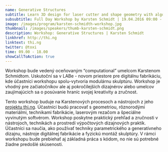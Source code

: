 ```yaml
---
name: Generative Structures
subtitle: Learn 3D design for laser cutter and shape geometry with algorithms
subsubtitle: Full Day Workshop by Karsten Schmidt | 19.04.2016 09:00 - 18:00
image: /images/program/karsten-schmidth-workshop.jpg
thumbnail: /images/speakers/thumb-karsten-schmidt.png
description: Workshop: Generative Structures | Karsten Schmidt
linkhref: http://thi.ng
linktext: thi.ng
twitter: @toxi
time: 09.00 - 18.00
showCallToAction: true
---
```


Workshop bude vedený oceňovaným “computational” umelcom Karstenom Schmidtom. Uskutoční sa v LABe - novom priestore pre digitálnu fabrikáciu, kde účastníci workshopu spolu-vytvoria modulárnu skulptúru. Workshop je vhodný pre začiatočníkov ale aj pokročilejších dizajnérov alebo umelcov zaujímajúcich sa o posúvanie hraníc svojej kreativity a zručnost. 

Tento workshop buduje na Karstenových procesoch a nástrojoch z jeho <a href="http://thi.ng/" target="_blank">projektu thi.ng</a>. Účastníci budú pracovať s geometriou, rôznorodými materiálmi, technikami fabrikácie, laserovým rezačom a špeciálne vyvinutým softvérom. Workshop poskytne praktický prehľad a zručnosti v nástrojoch, technikách a prostredí výpočtových dizajnových praktík. Účastníci sa naučia, ako používať techniky parametrického a generatívneho dizajnu, nástroje digitálnej fabrikácie a fyzickú montáž skulptúry. V rámci workshopu bude prebiehať aj základná práca s kódom, no nie sú potrebné žiadne predošlé skúsenosti.